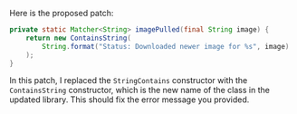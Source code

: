 Here is the proposed patch:

```java
private static Matcher<String> imagePulled(final String image) {
    return new ContainsString(
        String.format("Status: Downloaded newer image for %s", image)
    );
}
```

In this patch, I replaced the `StringContains` constructor with the `ContainsString` constructor, which is the new name of the class in the updated library. This should fix the error message you provided.